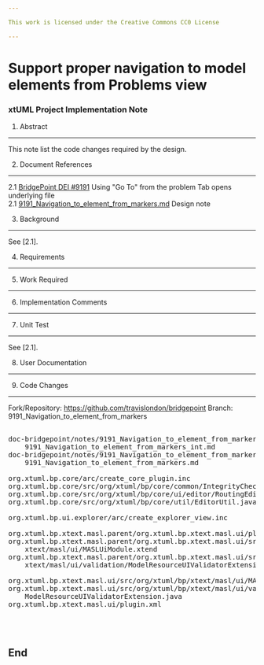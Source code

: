 ```yaml
---

This work is licensed under the Creative Commons CC0 License

---
```


# Support proper navigation to model elements from Problems view  
### xtUML Project Implementation Note

1. Abstract
-----------
This note list the code changes required by the design.  

2. Document References
----------------------
<a id="2.1"></a>2.1 [BridgePoint DEI #9191](https://support.onefact.net/issues/9191) Using "Go To" from the problem Tab opens underlying file  
<a id="2.1"></a>2.1 [9191_Navigation_to_element_from_markers.md](https://github.com/xtuml/bridgepoint/blob/9191_Navigation_to_element_from_markers/doc-bridgepoint/notes/9191_Navigation_to_element_from_markers/9191_Navigation_to_element_from_markers.md) Design note  

3. Background
-------------
See [2.1].  

4. Requirements
---------------

5. Work Required
----------------

6. Implementation Comments
--------------------------

7. Unit Test
------------
See [2.1].  

8. User Documentation
---------------------

9. Code Changes
---------------
Fork/Repository: https://github.com/travislondon/bridgepoint
Branch: 9191_Navigation_to_element_from_markers

<pre>

doc-bridgepoint/notes/9191_Navigation_to_element_from_markers/
    9191_Navigation_to_element_from_markers_int.md
doc-bridgepoint/notes/9191_Navigation_to_element_from_markers/
    9191_Navigation_to_element_from_markers.md

org.xtuml.bp.core/arc/create_core_plugin.inc
org.xtuml.bp.core/src/org/xtuml/bp/core/common/IntegrityChecker.java
org.xtuml.bp.core/src/org/xtuml/bp/core/ui/editor/RoutingEditor.java
org.xtuml.bp.core/src/org/xtuml/bp/core/util/EditorUtil.java

org.xtuml.bp.ui.explorer/arc/create_explorer_view.inc

org.xtuml.bp.xtext.masl.parent/org.xtuml.bp.xtext.masl.ui/plugin.xml
org.xtuml.bp.xtext.masl.parent/org.xtuml.bp.xtext.masl.ui/src/org/xtuml/bp/
    xtext/masl/ui/MASLUiModule.xtend
org.xtuml.bp.xtext.masl.parent/org.xtuml.bp.xtext.masl.ui/src/org/xtuml/bp/
    xtext/masl/ui/validation/ModelResourceUIValidatorExtension.java

org.xtuml.bp.xtext.masl.ui/src/org/xtuml/bp/xtext/masl/ui/MASLUiModule.xtend
org.xtuml.bp.xtext.masl.ui/src/org/xtuml/bp/xtext/masl/ui/validation/
    ModelResourceUIValidatorExtension.java
org.xtuml.bp.xtext.masl.ui/plugin.xml



</pre>

End
---

